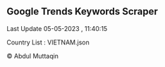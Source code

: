

## Google Trends Keywords Scraper 
 
Last Update 05-05-2023 , 11:40:15

Country List :
VIETNAM.json



© Abdul Muttaqin 
